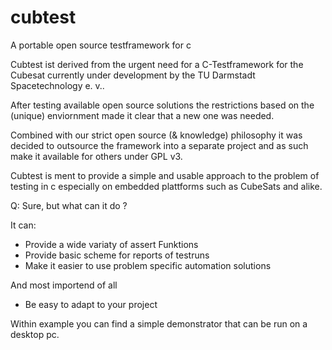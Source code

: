 # cubtest
A portable open source testframework for c

Cubtest ist derived from the urgent need for a C-Testframework for
the Cubesat currently under development by the TU Darmstadt Spacetechnology e. v..

After testing available open source solutions the restrictions based on the (unique)
enviornment made it clear that a new one was needed.

Combined with our strict open source (& knowledge) philosophy it was decided to outsource 
the framework into a separate project and as such make it available for others under GPL v3.

Cubtest is ment to provide a simple and usable approach to the problem of testing in c
especially on embedded plattforms such as CubeSats and alike.

Q: Sure, but what can it do ?

It can:

- Provide a wide variaty of assert Funktions
- Provide basic scheme for reports of testruns
- Make it easier to use problem specific automation solutions

And most importend of all 

- Be easy to adapt to your project


Within example you can find a simple demonstrator that can be run on a desktop pc.

